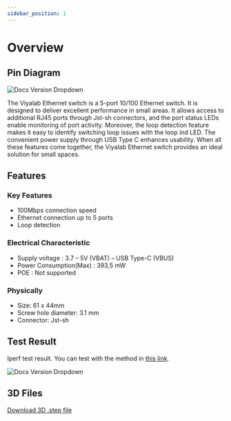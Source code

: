 ```yaml
---
sidebar_position: 1
---
```


# Overview

## Pin Diagram

![Docs Version Dropdown](https://viyalab.com/wp-content/uploads/2023/07/EthernetSwitch100.webp)

The Viyalab Ethernet switch is a 5-port 10/100 Ethernet switch. It is designed to deliver excellent performance in small areas. It allows access to additional RJ45 ports through Jst-sh connectors, and the port status LEDs enable monitoring of port activity. Moreover, the loop detection feature makes it easy to identify switching loop issues with the loop ind LED. The convenient power supply through USB Type C enhances usability. When all these features come together, the Viyalab Ethernet switch provides an ideal solution for small spaces.

## Features

### Key Features

- 100Mbps connection speed
- Ethernet connection up to 5 ports
- Loop detection

### Electrical Characteristic

- Supply voltage : 3.7 – 5V (VBAT) – USB Type-C (VBUS)
- Power Consumption(Max) : 393,5 mW
- POE : Not supported


### Physically

- Size: 61 x 44mm
- Screw hole diameter: 3.1 mm
- Connector: Jst-sh

## Test Result

Iperf test result. You can test with the method in [this link](https://www.tp-link.com/tr/support/faq/2408/).

![Docs Version Dropdown](https://viyalab.com/wp-content/uploads/2023/07/Switchtest.webp)

## 3D Files

[Download 3D .step file](https://drive.google.com/uc?export=download&id=1A_va0NSuURz7Utjz5EJtXm5IVwEPn9ly)
